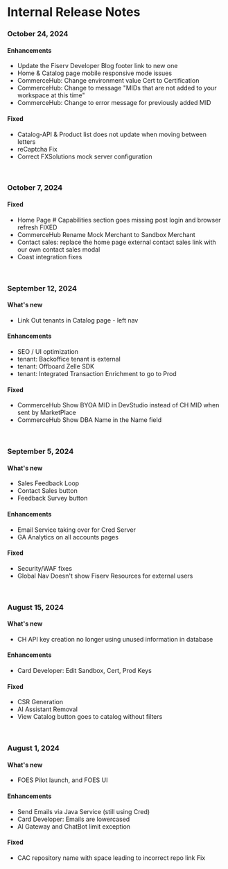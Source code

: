 # Internal Release Notes

### October 24, 2024

#### Enhancements
- Update the Fiserv Developer Blog footer link to new one
- Home & Catalog page mobile responsive mode issues
- CommerceHub: Change environment value Cert to Certification
- CommerceHub: Change to message "MIDs that are not added to your workspace at this time"
- CommerceHub: Change to error message for previously added MID 

#### Fixed
- Catalog-API & Product list does not update when moving between letters
- reCaptcha Fix
- Correct FXSolutions mock server configuration
<br>

### October 7, 2024

#### Fixed
- Home Page # Capabilities section goes missing post login and browser refresh FIXED
- CommerceHub Rename Mock Merchant to Sandbox Merchant
- Contact sales: replace the home page external contact sales link with our own contact sales modal
- Coast integration fixes
<br>

### September 12, 2024

#### What's new
- Link Out tenants in Catalog page - left nav
  
#### Enhancements
- SEO / UI optimization
- tenant: Backoffice tenant is external
- tenant: Offboard Zelle SDK
- tenant: Integrated Transaction Enrichment to go to Prod

#### Fixed
- CommerceHub Show BYOA MID in DevStudio instead of CH MID when sent by MarketPlace
- CommerceHub Show DBA Name in the Name field
<br>

### September 5, 2024

#### What's new
- Sales Feedback Loop
- Contact Sales button
- Feedback Survey button
  
#### Enhancements
- Email Service taking over for Cred Server
- GA Analytics on all accounts pages

#### Fixed
- Security/WAF fixes
- Global Nav Doesn't show Fiserv Resources for external users
<br>

### August 15, 2024

#### What's new
- CH API key creation no longer using unused information in database
  
#### Enhancements
- Card Developer: Edit Sandbox, Cert, Prod Keys

#### Fixed
- CSR Generation
- AI Assistant Removal
- View Catalog button goes to catalog without filters
<br>

### August 1, 2024

#### What's new
- FOES Pilot launch, and FOES UI
  
#### Enhancements
- Send Emails via Java Service (still using Cred)
- Card Developer: Emails are lowercased
- AI Gateway and ChatBot limit exception

#### Fixed
- CAC repository name with space leading to incorrect repo link Fix
<br>